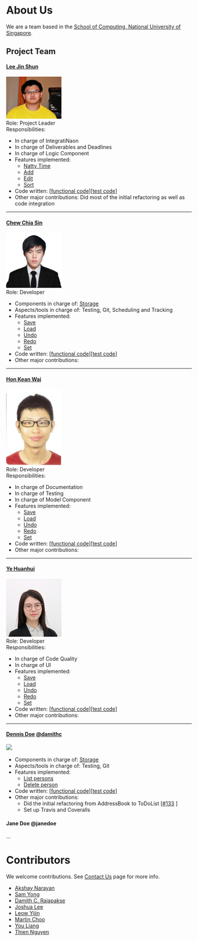 # About Us

We are a team based in the [School of Computing, National University of Singapore](http://www.comp.nus.edu.sg).

## Project Team




#### [Lee Jin Shun](http://github.com/jinshunlee)
<img src="images/jinshunlee.png" width="150"><br>
Role: Project Leader <br>
Responsibilities:
* In charge of IntegratiNaon
* In charge of Deliverables and Deadlines
* In charge of Logic Component
* Features implemented:
   * [Natty Time](https://cs2103jan2017-w14-b3.github.io/main/docs/UserGuide.html#4-features)
   * [Add](https://cs2103jan2017-w14-b3.github.io/main/docs/UserGuide.html#4-features)
   * [Edit](https://cs2103jan2017-w14-b3.github.io/main/docs/UserGuide.html#4-features)
   * [Sort](https://cs2103jan2017-w14-b3.github.io/main/docs/UserGuide.html#4-features)
* Code written: [[functional code](https://github.com/CS2103JAN2017-W14-B3/main/blob/master/collated/main/A0146809W.md)][[test code](https://github.com/CS2103JAN2017-W14-B3/main/blob/master/collated/test/A0146809W.md)]
* Other major contributions: Did most of the initial refactoring as well as code integration

-----

#### [Chew Chia Sin](http://github.com/Fyelight)
<img src="images/fyelight.png" width="150"><br>
Role: Developer <br>
* Components in charge of: [Storage](https://github.com/se-edu/addressbook-level4/blob/master/docs/DeveloperGuide.md#storage-component)
* Aspects/tools in charge of: Testing, Git, Scheduling and Tracking
* Features implemented:
   * [Save](https://cs2103jan2017-w14-b3.github.io/main/docs/UserGuide.html#4-features)
   * [Load](https://cs2103jan2017-w14-b3.github.io/main/docs/UserGuide.html#4-features)
   * [Undo](https://cs2103jan2017-w14-b3.github.io/main/docs/UserGuide.html#4-features)
   * [Redo](https://cs2103jan2017-w14-b3.github.io/main/docs/UserGuide.html#4-features)
   * [Set](https://cs2103jan2017-w14-b3.github.io/main/docs/UserGuide.html#4-features)
* Code written: [[functional code](https://github.com/CS2103JAN2017-W14-B3/main/blob/master/collated/main/A0138909R.md)][[test code](https://github.com/CS2103JAN2017-W14-B3/main/blob/master/collated/test/A0138909R.md)]
* Other major contributions:


-----

#### [Hon Kean Wai](http://github.com/drtrifle)
<img src="images/drtrifle.png" width="150"><br>
Role: Developer <br>
Responsibilities:
* In charge of Documentation
* In charge of Testing
* In charge of Model Component
* Features implemented:
   * [Save](https://cs2103jan2017-w14-b3.github.io/main/docs/UserGuide.html#4-features)
   * [Load](https://cs2103jan2017-w14-b3.github.io/main/docs/UserGuide.html#4-features)
   * [Undo](https://cs2103jan2017-w14-b3.github.io/main/docs/UserGuide.html#4-features)
   * [Redo](https://cs2103jan2017-w14-b3.github.io/main/docs/UserGuide.html#4-features)
   * [Set](https://cs2103jan2017-w14-b3.github.io/main/docs/UserGuide.html#4-features)
* Code written: [[functional code](https://github.com/CS2103JAN2017-W14-B3/main/blob/master/collated/main/A0138909R.md)][[test code](https://github.com/CS2103JAN2017-W14-B3/main/blob/master/collated/test/A0138909R.md)]
* Other major contributions:

-----

#### [Ye Huanhui](https://github.com/yexiexie)
<img src="images/yexiexie.png" width="150"><br>
Role: Developer <br>
Responsibilities:
* In charge of Code Quality
* In charge of UI
* Features implemented:
   * [Save](https://cs2103jan2017-w14-b3.github.io/main/docs/UserGuide.html#4-features)
   * [Load](https://cs2103jan2017-w14-b3.github.io/main/docs/UserGuide.html#4-features)
   * [Undo](https://cs2103jan2017-w14-b3.github.io/main/docs/UserGuide.html#4-features)
   * [Redo](https://cs2103jan2017-w14-b3.github.io/main/docs/UserGuide.html#4-features)
   * [Set](https://cs2103jan2017-w14-b3.github.io/main/docs/UserGuide.html#4-features)
* Code written: [[functional code](https://github.com/CS2103JAN2017-W14-B3/main/blob/master/collated/main/A0138909R.md)][[test code](https://github.com/CS2103JAN2017-W14-B3/main/blob/master/collated/test/A0138909R.md)]
* Other major contributions:

-----
#### [Dennis Doe](http://www.comp.nus.edu.sg/~damithch) [@damithc](https://github.com/damithc)
<img src="http://www.comp.nus.edu.sg/~cs2103/AY1617S2/images/dennis-ritchie.png" width="150"><br>

* Components in charge of: [Storage](https://github.com/se-edu/addressbook-level4/blob/master/docs/DeveloperGuide.md#storage-component)
* Aspects/tools in charge of: Testing, Git
* Features implemented:
   * [List persons](https://github.com/se-edu/addressbook-level4/blob/master/docs/UserGuide.md#listing-all-persons--list)
   * [Delete person](https://github.com/se-edu/addressbook-level4/blob/master/docs/UserGuide.md#deleting-a-person--delete)
* Code written: [[functional code](A123456.md)][[test code](A123456.md)]
* Other major contributions:
  * Did the initial refactoring from AddressBook to ToDoList [[#133](https://github.com/se-edu/addressbook-level4/pull/152) ]
  * Set up Travis and Coveralls 

#### Jane Doe @janedoe
...

# Contributors

We welcome contributions. See [Contact Us](ContactUs.md) page for more info.

* [Akshay Narayan](https://github.com/se-edu/addressbook-level4/pulls?q=is%3Apr+author%3Aokkhoy)
* [Sam Yong](https://github.com/se-edu/addressbook-level4/pulls?q=is%3Apr+author%3Amauris)
* [Damith C. Rajapakse](https://github.com/nus-cs2103-AY1617S2/addressbook-level4)
* [Joshua Lee](https://github.com/nus-cs2103-AY1617S2/addressbook-level4)
* [Leow Yijin](https://github.com/nus-cs2103-AY1617S2/addressbook-level4)
* [Martin Choo](https://github.com/nus-cs2103-AY1617S2/addressbook-level4)
* [You Liang](https://github.com/nus-cs2103-AY1617S2/addressbook-level4)
* [Thien Nguyen](https://github.com/nus-cs2103-AY1617S2/addressbook-level4)
